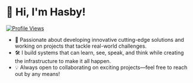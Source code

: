 # 👋 Hi, I'm Hasby!

[![Profile Views](https://komarev.com/ghpvc/?username=hfahrudin&color=blue)](https://github.com/hfahrudin)

- 🌟 Passionate about developing innovative cutting-edge solutions and working on projects that tackle real-world challenges.
- 🛠️ I build systems that can learn, see, speak, and think while creating the infrastructure to make it all happen.
- 💡 Always open to collaborating on exciting projects—feel free to reach out by any means!
